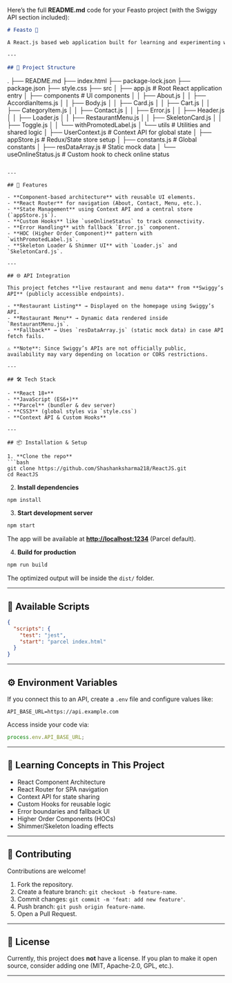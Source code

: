 Here’s the full **README.md** code for your Feasto project (with the Swiggy API section included):

```markdown
# Feasto 🍴

A React.js based web application built for learning and experimenting with core React concepts like **components, hooks, context, routing, and state management**.

---

## 📂 Project Structure

```

.
├── README.md
├── index.html
├── package-lock.json
├── package.json
├── style.css
├── src
│   ├── app.js               # Root React application entry
│   ├── components           # UI components
│   │   ├── About.js
│   │   ├── AccordianItems.js
│   │   ├── Body.js
│   │   ├── Card.js
│   │   ├── Cart.js
│   │   ├── CategoryItem.js
│   │   ├── Contact.js
│   │   ├── Error.js
│   │   ├── Header.js
│   │   ├── Loader.js
│   │   ├── RestaurantMenu.js
│   │   ├── SkeletonCard.js
│   │   ├── Toggle.js
│   │   └── withPromotedLabel.js
│   └── utils                # Utilities and shared logic
│       ├── UserContext.js   # Context API for global state
│       ├── appStore.js      # Redux/State store setup
│       ├── constants.js     # Global constants
│       ├── resDataArray.js  # Static mock data
│       └── useOnlineStatus.js # Custom hook to check online status

````

---

## 🚀 Features

- **Component-based architecture** with reusable UI elements.  
- **React Router** for navigation (About, Contact, Menu, etc.).  
- **State Management** using Context API and a central store (`appStore.js`).  
- **Custom Hooks** like `useOnlineStatus` to track connectivity.  
- **Error Handling** with fallback `Error.js` component.  
- **HOC (Higher Order Component)** pattern with `withPromotedLabel.js`.  
- **Skeleton Loader & Shimmer UI** with `Loader.js` and `SkeletonCard.js`.  

---

## 🌐 API Integration  

This project fetches **live restaurant and menu data** from **Swiggy’s API** (publicly accessible endpoints).  

- **Restaurant Listing** → Displayed on the homepage using Swiggy’s API.  
- **Restaurant Menu** → Dynamic data rendered inside `RestaurantMenu.js`.  
- **Fallback** → Uses `resDataArray.js` (static mock data) in case API fetch fails.  

⚠️ **Note**: Since Swiggy’s APIs are not officially public, availability may vary depending on location or CORS restrictions.  

---

## 🛠️ Tech Stack

- **React 18+**  
- **JavaScript (ES6+)**  
- **Parcel** (bundler & dev server)  
- **CSS3** (global styles via `style.css`)  
- **Context API & Custom Hooks**  

---

## 📦 Installation & Setup

1. **Clone the repo**
```bash
git clone https://github.com/Shashanksharma218/ReactJS.git
cd ReactJS
````

2. **Install dependencies**

```bash
npm install
```

3. **Start development server**

```bash
npm start
```

The app will be available at **[http://localhost:1234](http://localhost:1234)** (Parcel default).

4. **Build for production**

```bash
npm run build
```

The optimized output will be inside the `dist/` folder.

---

## 📜 Available Scripts

```json
{
  "scripts": {
    "test": "jest",
    "start": "parcel index.html"
  }
}
```

---

## ⚙️ Environment Variables

If you connect this to an API, create a `.env` file and configure values like:

```
API_BASE_URL=https://api.example.com
```

Access inside your code via:

```js
process.env.API_BASE_URL;
```

---

## 📖 Learning Concepts in This Project

* React Component Architecture
* React Router for SPA navigation
* Context API for state sharing
* Custom Hooks for reusable logic
* Error boundaries and fallback UI
* Higher Order Components (HOCs)
* Shimmer/Skeleton loading effects

---

## 🤝 Contributing

Contributions are welcome!

1. Fork the repository.
2. Create a feature branch: `git checkout -b feature-name`.
3. Commit changes: `git commit -m 'feat: add new feature'`.
4. Push branch: `git push origin feature-name`.
5. Open a Pull Request.

---

## 📄 License

Currently, this project does **not** have a license. If you plan to make it open source, consider adding one (MIT, Apache-2.0, GPL, etc.).

---
